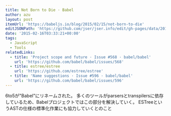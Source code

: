 ```yaml
---
title: Not Born to Die · Babel
author: azu
layout: post
itemUrl: 'https://babeljs.io/blog/2015/02/15/not-born-to-die'
editJSONPath: 'https://github.com/jser/jser.info/edit/gh-pages/data/2015/02/index.json'
date: '2015-02-16T03:33:21+00:00'
tags:
  - JavaScript
  - Tools
relatedLinks:
  - title: 'Project scope and future · Issue #568 · babel/babel'
    url: 'https://github.com/babel/babel/issues/568'
  - title: estree/estree
    url: 'https://github.com/estree/estree'
  - title: 'Name suggestions · Issue #596 · babel/babel'
    url: 'https://github.com/babel/babel/issues/596'
---
```

6to5が"Babel"にリネームされた。
多くのツールがparsersとtranspilersに依存しているため、Babelプロジェクトではこの部分を解決していく。
ESTreeというASTの仕様の標準化作業にも協力していくとのこと
